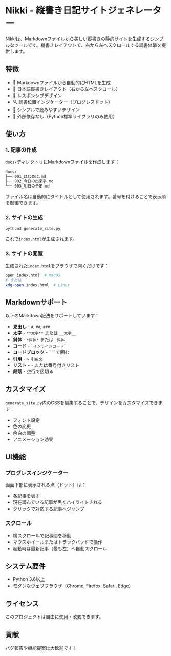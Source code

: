 # Nikki - 縦書き日記サイトジェネレーター

Nikkiは、Markdownファイルから美しい縦書きの静的サイトを生成するシンプルなツールです。縦書きレイアウトで、右から左へスクロールする読書体験を提供します。

## 特徴

- 📝 Markdownファイルから自動的にHTMLを生成
- 🎌 日本語縦書きレイアウト（右から左へスクロール）
- 📱 レスポンシブデザイン
- 🔍 読書位置インジケーター（プログレスドット）
- 🎨 シンプルで読みやすいデザイン
- 🚀 外部依存なし（Python標準ライブラリのみ使用）

## 使い方

### 1. 記事の作成

`docs/`ディレクトリにMarkdownファイルを作成します：

```bash
docs/
├── 001_はじめに.md
├── 002_今日の出来事.md
└── 003_明日の予定.md
```

ファイル名は自動的にタイトルとして使用されます。番号を付けることで表示順を制御できます。

### 2. サイトの生成

```bash
python3 generate_site.py
```

これで`index.html`が生成されます。

### 3. サイトの閲覧

生成された`index.html`をブラウザで開くだけです：

```bash
open index.html  # macOS
# または
xdg-open index.html  # Linux
```

## Markdownサポート

以下のMarkdown記法をサポートしています：

- **見出し** - `#`, `##`, `###`
- **太字** - `**太字**` または `__太字__`
- **斜体** - `*斜体*` または `_斜体_`
- **コード** - `` `インラインコード` ``
- **コードブロック** - ` ``` `で囲む
- **引用** - `> 引用文`
- **リスト** - `-` または番号付きリスト
- **段落** - 空行で区切る

## カスタマイズ

`generate_site.py`内のCSSを編集することで、デザインをカスタマイズできます：

- フォント設定
- 色の変更
- 余白の調整
- アニメーション効果

## UI機能

### プログレスインジケーター

画面下部に表示される点（ドット）は：
- 各記事を表す
- 現在読んでいる記事が黒くハイライトされる
- クリックで対応する記事へジャンプ

### スクロール

- 横スクロールで記事間を移動
- マウスホイールまたはトラックパッドで操作
- 起動時は最新記事（最も左）へ自動スクロール

## システム要件

- Python 3.6以上
- モダンなウェブブラウザ（Chrome, Firefox, Safari, Edge）

## ライセンス

このプロジェクトは自由に使用・改変できます。

## 貢献

バグ報告や機能提案は大歓迎です！
